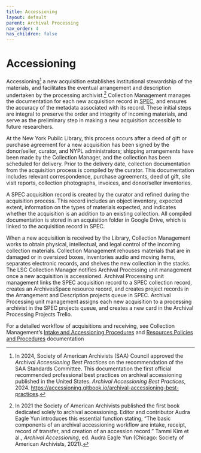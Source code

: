 ```yaml
---
title: Accessioning
layout: default
parent: Archival Processing
nav_order: 4
has_children: false
---
```

# Accessioning
Accessioning[^1] a new acquisition establishes institutional stewardship of the materials, and facilitates the eventual arrangement and description undertaken by the processing archivist.[^2] Collection Management manages the documentation for each new acquisition record in [SPEC](https://nypl.github.io/pres-docs/spec/spec.html), and ensures the accuracy of the metadata associated with its record. These initial steps are integral to preserve the order and integrity of incoming materials, and serve as the preliminary step in making a new acquisition accessible to future researchers.

At the New York Public Library, this process occurs after a deed of gift or purchase agreement for a new acquisition has been signed by the donor/seller, curator, and NYPL administrators; shipping arrangements have been made by the Collection Manager, and the collection has been scheduled for delivery. Prior to the delivery date, collection documentation from the acquisition process is compiled by the curator. This documentation includes relevant correspondence, purchase agreements, deed of gift, site visit reports, collection photographs, invoices, and donor/seller inventories.

A SPEC acquisition record is created by the curator and refined during the acquisition process. This record includes an object inventory, expected extent, information on the types of materials expected, and indicates whether the acquisition is an addition to an existing collection. All compiled documentation is stored in an acquisition folder in Google Drive, which is linked to the acquisition record in SPEC.

When a new acquisition is received by the Library, Collection Management works to obtain physical, intellectual, and legal control of the incoming collection materials. Collection Management rehouses materials that are in damaged or in oversized boxes, inventories audio and moving items, separates electronic records, and shelves the new collection in the stacks. The LSC Collection Manager notifies Archival Processing unit management once a new acquisition is accessioned. Archival Processing unit management links the SPEC acquisition record to a SPEC collection record, creates an ArchivesSpace resource record, and creates project records in the Arrangement and Description projects queue in SPEC. Archival Processing unit management assigns each new acquisition to a processing archivist in the SPEC projects queue, and creates a new card in the Archival Processing Projects Trello.

For a detailed workflow of acquisitions and receiving, see Collection Management’s [Intake and Accessioning Procedures]() and [Resources Policies and Procedures]() documentation

[^1]: In 2024, Society of American Archivists (SAA) Council approved the _Archival Accessioning Best Practices_ on the recommendation of the SAA Standards Committee. This documentation the first official recommended professional best practices on archival accessioning published in the United States. _Archival Accessioning Best Practices_, 2024. https://accessioning.gitbook.io/archival-accessioning-best-practices.

[^2]: In 2021 the Society of American Archivists published the first book dedicated solely to archival accessioning. Editor and contributor Audra Eagle Yun introduces this essential function stating, “The basic components of an archival accessioning workflow are intake, receipt, record of transfer, and creation of an accession record.” Tammi Kim et al., _Archival Accessioning_, ed. Audra Eagle Yun (Chicago: Society of American Archivists, 2021).
